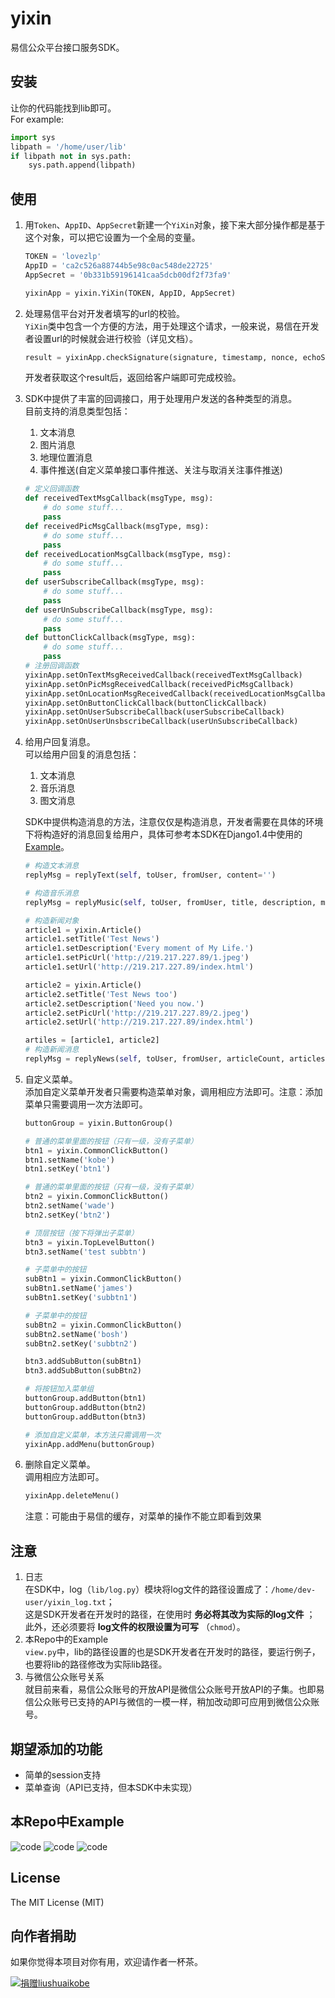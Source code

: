 yixin
=====

易信公众平台接口服务SDK。

## 安装
让你的代码能找到lib即可。    
For example:
``` python
import sys
libpath = '/home/user/lib'
if libpath not in sys.path:
	sys.path.append(libpath)
```
## 使用

1. 用`Token`、`AppID`、`AppSecret`新建一个`YiXin`对象，接下来大部分操作都是基于这个对象，可以把它设置为一个全局的变量。  

	``` python
	TOKEN = 'lovezlp'
	AppID = 'ca2c526a88744b5e98c0ac548de22725'
	AppSecret = '0b331b59196141caa5dcb00df2f73fa9'

	yixinApp = yixin.YiXin(TOKEN, AppID, AppSecret)
	```
2. 处理易信平台对开发者填写的url的校验。      
	`YiXin`类中包含一个方便的方法，用于处理这个请求，一般来说，易信在开发者设置url的时候就会进行校验（详见文档）。

	``` python
	result = yixinApp.checkSignature(signature, timestamp, nonce, echoStr)
	```
	开发者获取这个result后，返回给客户端即可完成校验。
3. SDK中提供了丰富的回调接口，用于处理用户发送的各种类型的消息。     
	目前支持的消息类型包括：

	1. 文本消息
	2. 图片消息
	3. 地理位置消息
	4. 事件推送(自定义菜单接口事件推送、关注与取消关注事件推送)

	``` python
	# 定义回调函数
	def receivedTextMsgCallback(msgType, msg):
		# do some stuff...
		pass
	def receivedPicMsgCallback(msgType, msg):
		# do some stuff...
		pass
	def receivedLocationMsgCallback(msgType, msg):
		# do some stuff...
		pass
	def userSubscribeCallback(msgType, msg):
		# do some stuff...
		pass
	def userUnSubscribeCallback(msgType, msg):
		# do some stuff...
		pass
	def buttonClickCallback(msgType, msg):
		# do some stuff...
		pass
	# 注册回调函数
	yixinApp.setOnTextMsgReceivedCallback(receivedTextMsgCallback)
	yixinApp.setOnPicMsgReceivedCallback(receivedPicMsgCallback)
	yixinApp.setOnLocationMsgReceivedCallback(receivedLocationMsgCallback)
	yixinApp.setOnButtonClickCallback(buttonClickCallback)
	yixinApp.setOnUserSubscribeCallback(userSubscribeCallback)
	yixinApp.setOnUserUnsbscribeCallback(userUnSubscribeCallback)
	```
4. 给用户回复消息。      
	可以给用户回复的消息包括：      

	1. 文本消息
	2. 音乐消息
	3. 图文消息

	SDK中提供构造消息的方法，注意仅仅是构造消息，开发者需要在具体的环境下将构造好的消息回复给用户，具体可参考本SDK在Django1.4中使用的[Example](https://github.com/liushuaikobe/yixin/tree/master/example)。

	``` python
	# 构造文本消息
	replyMsg = replyText(self, toUser, fromUser, content='')

	# 构造音乐消息
	replyMsg = replyMusic(self, toUser, fromUser, title, description, musicUrl, HQMusicUrl)

	# 构造新闻对象
	article1 = yixin.Article()
	article1.setTitle('Test News')
	article1.setDescription('Every moment of My Life.')
	article1.setPicUrl('http://219.217.227.89/1.jpeg')
	article1.setUrl('http://219.217.227.89/index.html')

	article2 = yixin.Article()
	article2.setTitle('Test News too')
	article2.setDescription('Need you now.')
	article2.setPicUrl('http://219.217.227.89/2.jpeg')
	article2.setUrl('http://219.217.227.89/index.html')

	artiles = [article1, article2]
	# 构造新闻消息
	replyMsg = replyNews(self, toUser, fromUser, articleCount, articles)
	```
5. 自定义菜单。       
	添加自定义菜单开发者只需要构造菜单对象，调用相应方法即可。注意：添加菜单只需要调用一次方法即可。

	``` python
	buttonGroup = yixin.ButtonGroup()

	# 普通的菜单里面的按钮（只有一级，没有子菜单）
	btn1 = yixin.CommonClickButton()
	btn1.setName('kobe')
	btn1.setKey('btn1')

	# 普通的菜单里面的按钮（只有一级，没有子菜单）
	btn2 = yixin.CommonClickButton()
	btn2.setName('wade')
	btn2.setKey('btn2')

	# 顶层按钮（按下将弹出子菜单）
	btn3 = yixin.TopLevelButton()
	btn3.setName('test subbtn')

	# 子菜单中的按钮
	subBtn1 = yixin.CommonClickButton()
	subBtn1.setName('james')
	subBtn1.setKey('subbtn1')

	# 子菜单中的按钮
	subBtn2 = yixin.CommonClickButton()
	subBtn2.setName('bosh')
	subBtn2.setKey('subbtn2')

	btn3.addSubButton(subBtn1)
	btn3.addSubButton(subBtn2)

	# 将按钮加入菜单组
	buttonGroup.addButton(btn1)
	buttonGroup.addButton(btn2)
	buttonGroup.addButton(btn3)

	# 添加自定义菜单，本方法只需调用一次
	yixinApp.addMenu(buttonGroup)
	```
6. 删除自定义菜单。       
	调用相应方法即可。

	``` python
	yixinApp.deleteMenu()
	```
	注意：可能由于易信的缓存，对菜单的操作不能立即看到效果

## 注意
1. 日志    
	在SDK中，log（`lib/log.py`）模块将log文件的路径设置成了：`/home/dev-user/yixin_log.txt`；    
	这是SDK开发者在开发时的路径，在使用时 **务必将其改为实际的log文件** ；    
	此外，还必须要将 **log文件的权限设置为可写** （`chmod`）。 
2. 本Repo中的Example      
	`view.py`中，lib的路径设置的也是SDK开发者在开发时的路径，要运行例子，也要将lib的路径修改为实际lib路径。
3. 与微信公众账号关系      
	就目前来看，易信公众账号的开放API是微信公众账号开放API的子集。也即易信公众账号已支持的API与微信的一模一样，稍加改动即可应用到微信公众账号。

## 期望添加的功能

- 简单的session支持
- 菜单查询（API已支持，但本SDK中未实现）

## 本Repo中Example
![code](./pic/code.jpg)
![code](./pic/screen_1.jpg)
![code](./pic/screen_2.jpg)

## License
The MIT License (MIT)

## 向作者捐助
如果你觉得本项目对你有用，欢迎请作者一杯茶。                
      
[![捐赠liushuaikobe](https://img.alipay.com/sys/personalprod/style/mc/btn-index.png)](https://me.alipay.com/liushuaikobe)
